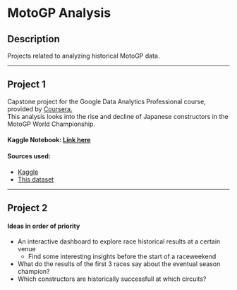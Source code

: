 # MotoGP Analysis

## Description
Projects related to analyzing historical MotoGP data.

----------
## Project 1

Capstone project for the Google Data Analytics Professional course, provided by [Coursera.](https://www.coursera.org/professional-certificates/google-data-analytics)\
This analysis looks into the rise and decline of Japanese constructors in the MotoGP World Championship.

#### Kaggle Notebook: [Link here](https://www.kaggle.com/code/mikeenting/motogp-rise-and-decline-of-japanese-constructors)

#### Sources used:
- [Kaggle](https://www.kaggle.com)
- [This dataset](https://www.kaggle.com/datasets/alrizacelk/moto-gp-world-championship19492022)

----------
## Project 2
#### Ideas in order of priority
* An interactive dashboard to explore race historical results at a certain venue 
  - Find some interesting insights before the start of a raceweekend
* What do the results of the first 3 races say about the eventual season champion?
* Which constructors are historically successfull at which circuits?